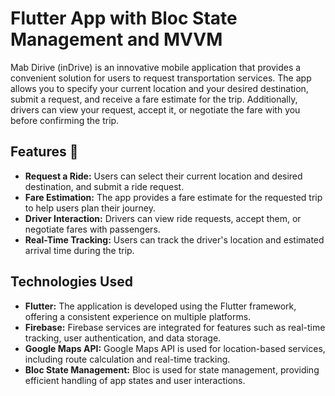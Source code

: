 # Flutter App with Bloc State Management and MVVM
Mab Dirive (inDrive) is an innovative mobile application that provides a convenient solution for users to request transportation services. The app allows you to specify your current location and your desired destination, submit a request, and receive a fare estimate for the trip. Additionally, drivers can view your request, accept it, or negotiate the fare with you before confirming the trip.

## Features 🎯

- **Request a Ride:** Users can select their current location and desired destination, and submit a ride request.
- **Fare Estimation:** The app provides a fare estimate for the requested trip to help users plan their journey.
- **Driver Interaction:** Drivers can view ride requests, accept them, or negotiate fares with passengers.
- **Real-Time Tracking:** Users can track the driver's location and estimated arrival time during the trip.

## Technologies Used

- **Flutter:** The application is developed using the Flutter framework, offering a consistent experience on multiple platforms.
- **Firebase:** Firebase services are integrated for features such as real-time tracking, user authentication, and data storage.
- **Google Maps API:** Google Maps API is used for location-based services, including route calculation and real-time tracking.
- **Bloc State Management:** Bloc is used for state management, providing efficient handling of app states and user interactions.
